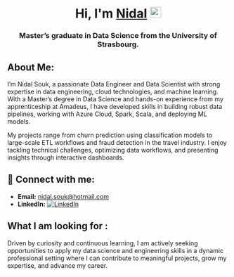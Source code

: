 <h1 align="center">Hi, I'm <a href="https://www.linkedin.com/in/nidal-souk-476882225/" target="_blank" rel="noopener noreferrer">Nidal</a> <img src="https://media.giphy.com/media/hvRJCLFzcasrR4ia7z/giphy.gif" width="25"></h1>
<h3 align="center">Master’s graduate in Data Science from the University of Strasbourg.</h3>

## About Me:
I’m Nidal Souk, a passionate Data Engineer and Data Scientist with strong expertise in data engineering, cloud technologies, and machine learning. With a Master’s degree in Data Science and hands-on experience from my apprenticeship at Amadeus, I have developed skills in building robust data pipelines, working with Azure Cloud, Spark, Scala, and deploying ML models.

My projects range from churn prediction using classification models to large-scale ETL workflows and fraud detection in the travel industry. I enjoy tackling technical challenges, optimizing data workflows, and presenting insights through interactive dashboards.

## :satellite: Connect with me:
- **Email:** nidal.souk@hotmail.com
- **LinkedIn:** [![LinkedIn](https://cdn.jsdelivr.net/npm/simple-icons@v9/icons/linkedin.svg)](https://www.linkedin.com/in/nidal-souk-476882225/)

## What I am looking for :

Driven by curiosity and continuous learning, I am actively seeking opportunities to apply my data science and engineering skills in a dynamic professional setting where I can contribute to meaningful projects, grow my expertise, and advance my career.
